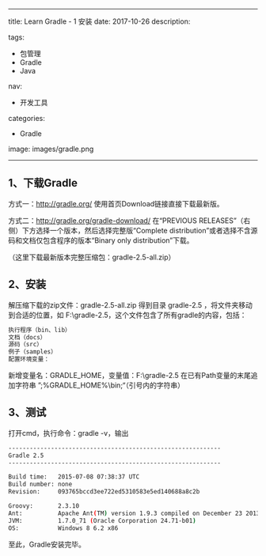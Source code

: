 ----
title: Learn Gradle - 1 安装
date: 2017-10-26 
description: 

tags:
- 包管理
- Gradle
- Java

nav:
- 开发工具

categories:
- Gradle

image: images/gradle.png

----

## 1、下载Gradle 

方式一：http://gradle.org/  使用首页Download链接直接下载最新版。

方式二：http://gradle.org/gradle-download/  在“PREVIOUS RELEASES”（右侧）下方选择一个版本，然后选择完整版“Complete distribution”或者选择不含源码和文档仅包含程序的版本“Binary only distribution”下载。

（这里下载最新版本完整压缩包：gradle-2.5-all.zip）

## 2、安装

解压缩下载的zip文件：gradle-2.5-all.zip 得到目录 gradle-2.5 ，将文件夹移动到合适的位置，如 F:\gradle-2.5，这个文件包含了所有gradle的内容，包括：

``` bash
执行程序（bin、lib）
文档（docs）
源码（src）
例子（samples）
配置环境变量：
```

新增变量名：GRADLE_HOME，变量值：F:\gradle-2.5
在已有Path变量的末尾追加字符串 ”;%GRADLE_HOME%\bin;“（引号内的字符串）

<!--more-->

## 3、测试    

打开cmd，执行命令：gradle -v，输出

``` bash
------------------------------------------------------------
Gradle 2.5
------------------------------------------------------------

Build time:   2015-07-08 07:38:37 UTC
Build number: none
Revision:     093765bccd3ee722ed5310583e5ed140688a8c2b

Groovy:       2.3.10
Ant:          Apache Ant(TM) version 1.9.3 compiled on December 23 2013
JVM:          1.7.0_71 (Oracle Corporation 24.71-b01)
OS:           Windows 8 6.2 x86
```

至此，Gradle安装完毕。